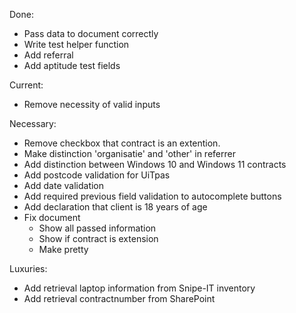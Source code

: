Done:

- Pass data to document correctly
- Write test helper function
- Add referral
- Add aptitude test fields

Current:

- Remove necessity of valid inputs

Necessary:

- Remove checkbox that contract is an extention.
- Make distinction 'organisatie' and 'other' in referrer
- Add distinction between Windows 10 and Windows 11 contracts
- Add postcode validation for UiTpas
- Add date validation
- Add required previous field validation to autocomplete buttons
- Add declaration that client is 18 years of age
- Fix document
	- Show all passed information
	- Show if contract is extension
	- Make pretty

Luxuries:

- Add retrieval laptop information from Snipe-IT inventory
- Add retrieval contractnumber from SharePoint